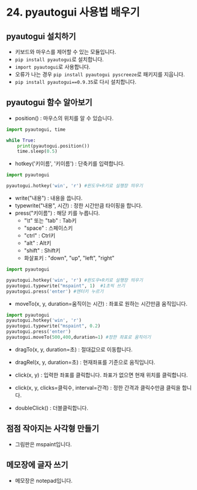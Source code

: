 # 24. pyautogui 사용법 배우기
## pyautogui 설치하기
* 키보드와 마우스를 제어할 수 있는 모듈입니다.
* ```pip install pyautogui```로 설치합니다. 
* ```import pyautogui```로 사용합니다.
* 오류가 나는 경우 ```pip install pyautogui pyscreeze```로 패키지를 지웁니다.
* ```pip install pyautogui==0.9.35```로 다시 설치합니다.

## pyautogui 함수 알아보기
* position() : 마우스의 위치를 알 수 있습니다.
```python
import pyautogui, time

while True:
    print(pyautogui.position())
    time.sleep(0.5)
```

* hotkey('키이름', '키이름') : 단축키를 입력합니다.
```python
import pyautogui

pyautogui.hotkey('win', 'r') #윈도우+R키로 실행창 띄우기
```

* write("내용") : 내용을 씁니다.
* typewrite("내용", 시간) : 정한 시간만큼 타이핑을 합니다.
* press("키이름") : 해당 키를 누릅니다.
  * "\t" 또는 "tab" : Tab키
  * "space" : 스페이스키
  * "ctrl" : Ctrl키
  * "alt" : Alt키
  * "shift" : Shift키
  * 화살표키 : "down", "up", "left", "right"
```python
import pyautogui

pyautogui.hotkey('win', 'r') #윈도우+R키로 실행창 띄우기
pyautogui.typewrite("mspaint", 1)  #1초씩 쓰기
pyautogui.press('enter') #엔터키 누르기
```

* moveTo(x, y, duration=움직이는 시간) : 좌표로 원하는 시간만큼 움직입니다.
```python
import pyautogui
pyautogui.hotkey('win', 'r')
pyautogui.typewrite("mspaint", 0.2)
pyautogui.press('enter')
pyautogui.moveTo(500,400,duration=1) #정한 좌표로 움직이기
```

* dragTo(x, y, duration=초) : 절대값으로 이동합니다.
* dragRel(x, y, duration=초) : 현재좌표를 기준으로 움직입니다.

* click(x, y) : 입력한 좌표를 클릭합니다. 좌표가 없으면 현재 위치를 클릭합니다.
* click(x, y, clicks=클릭수, interval=간격) : 정한 간격과 클릭수만큼 클릭을 합니다.
* doubleClick() : 더블클릭합니다.

## 점점 작아지는 사각형 만들기
* 그림판은 mspaint입니다.

## 메모장에 글자 쓰기
* 메모장은 notepad입니다.
